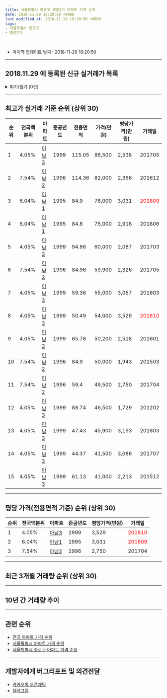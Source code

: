```yaml
---
title: 서울특별시 종로구 명륜2가 아파트 가격 순위
date: 2018-11-29 18:20:50 +0900
last_modified_at: 2018-11-29 18:20:50 +0900
tags:
- 서울특별시 종로구
- 명륜2가

---
```


* 마지막 업데이트 날짜 : 2018-11-29 18:20:50

---

## 2018.11.29 에 등록된 신규 실거래가 목록

<details>
<summary>펴기/접기 (0건)</summary>
<div markdown="1">

|아파트|준공년도|전용면적|가격(만원)|평당가격(만원)|거래일|전국백분위|
|---|---|---|---|---|---|---|
|없음|||||||


</div>
</details>

---

## 최고가 실거래 기준 순위 (상위 30)


|순위|전국백분위|아파트|준공년도|전용면적|가격(만원)|평당가격(만원)|거래일|
|---|---|---|---|---|---|---|---|
|1|4.05%|[아남3](https://search.naver.com/search.naver?query=%EC%84%9C%EC%9A%B8%ED%8A%B9%EB%B3%84%EC%8B%9C+%EC%A2%85%EB%A1%9C%EA%B5%AC+%EB%AA%85%EB%A5%9C2%EA%B0%80+%EC%95%84%EB%82%A83)|1999|115.05|88,500|2,538|201705|
|2|7.54%|[아남2](https://search.naver.com/search.naver?query=%EC%84%9C%EC%9A%B8%ED%8A%B9%EB%B3%84%EC%8B%9C+%EC%A2%85%EB%A1%9C%EA%B5%AC+%EB%AA%85%EB%A5%9C2%EA%B0%80+%EC%95%84%EB%82%A82)|1996|114.36|82,000|2,366|201612|
|3|6.04%|[아남1](https://search.naver.com/search.naver?query=%EC%84%9C%EC%9A%B8%ED%8A%B9%EB%B3%84%EC%8B%9C+%EC%A2%85%EB%A1%9C%EA%B5%AC+%EB%AA%85%EB%A5%9C2%EA%B0%80+%EC%95%84%EB%82%A81)|1995|84.9|78,000|3,031|<span style="color:red">201809</span>|
|4|6.04%|[아남1](https://search.naver.com/search.naver?query=%EC%84%9C%EC%9A%B8%ED%8A%B9%EB%B3%84%EC%8B%9C+%EC%A2%85%EB%A1%9C%EA%B5%AC+%EB%AA%85%EB%A5%9C2%EA%B0%80+%EC%95%84%EB%82%A81)|1995|84.8|75,000|2,918|201806|
|5|4.05%|[아남3](https://search.naver.com/search.naver?query=%EC%84%9C%EC%9A%B8%ED%8A%B9%EB%B3%84%EC%8B%9C+%EC%A2%85%EB%A1%9C%EA%B5%AC+%EB%AA%85%EB%A5%9C2%EA%B0%80+%EC%95%84%EB%82%A83)|1999|94.86|60,000|2,087|201703|
|6|7.54%|[아남2](https://search.naver.com/search.naver?query=%EC%84%9C%EC%9A%B8%ED%8A%B9%EB%B3%84%EC%8B%9C+%EC%A2%85%EB%A1%9C%EA%B5%AC+%EB%AA%85%EB%A5%9C2%EA%B0%80+%EC%95%84%EB%82%A82)|1996|84.96|59,900|2,326|201705|
|7|4.05%|[아남3](https://search.naver.com/search.naver?query=%EC%84%9C%EC%9A%B8%ED%8A%B9%EB%B3%84%EC%8B%9C+%EC%A2%85%EB%A1%9C%EA%B5%AC+%EB%AA%85%EB%A5%9C2%EA%B0%80+%EC%95%84%EB%82%A83)|1999|59.36|55,000|3,057|201803|
|8|4.05%|[아남3](https://search.naver.com/search.naver?query=%EC%84%9C%EC%9A%B8%ED%8A%B9%EB%B3%84%EC%8B%9C+%EC%A2%85%EB%A1%9C%EA%B5%AC+%EB%AA%85%EB%A5%9C2%EA%B0%80+%EC%95%84%EB%82%A83)|1999|50.49|54,000|3,529|<span style="color:red">201810</span>|
|9|4.05%|[아남3](https://search.naver.com/search.naver?query=%EC%84%9C%EC%9A%B8%ED%8A%B9%EB%B3%84%EC%8B%9C+%EC%A2%85%EB%A1%9C%EA%B5%AC+%EB%AA%85%EB%A5%9C2%EA%B0%80+%EC%95%84%EB%82%A83)|1999|65.78|50,200|2,518|201601|
|10|7.54%|[아남2](https://search.naver.com/search.naver?query=%EC%84%9C%EC%9A%B8%ED%8A%B9%EB%B3%84%EC%8B%9C+%EC%A2%85%EB%A1%9C%EA%B5%AC+%EB%AA%85%EB%A5%9C2%EA%B0%80+%EC%95%84%EB%82%A82)|1996|84.9|50,000|1,943|201503|
|11|7.54%|[아남2](https://search.naver.com/search.naver?query=%EC%84%9C%EC%9A%B8%ED%8A%B9%EB%B3%84%EC%8B%9C+%EC%A2%85%EB%A1%9C%EA%B5%AC+%EB%AA%85%EB%A5%9C2%EA%B0%80+%EC%95%84%EB%82%A82)|1996|59.4|49,500|2,750|201704|
|12|4.05%|[아남3](https://search.naver.com/search.naver?query=%EC%84%9C%EC%9A%B8%ED%8A%B9%EB%B3%84%EC%8B%9C+%EC%A2%85%EB%A1%9C%EA%B5%AC+%EB%AA%85%EB%A5%9C2%EA%B0%80+%EC%95%84%EB%82%A83)|1999|88.74|46,500|1,729|201202|
|13|4.05%|[아남3](https://search.naver.com/search.naver?query=%EC%84%9C%EC%9A%B8%ED%8A%B9%EB%B3%84%EC%8B%9C+%EC%A2%85%EB%A1%9C%EA%B5%AC+%EB%AA%85%EB%A5%9C2%EA%B0%80+%EC%95%84%EB%82%A83)|1999|47.43|45,900|3,193|201803|
|14|4.05%|[아남3](https://search.naver.com/search.naver?query=%EC%84%9C%EC%9A%B8%ED%8A%B9%EB%B3%84%EC%8B%9C+%EC%A2%85%EB%A1%9C%EA%B5%AC+%EB%AA%85%EB%A5%9C2%EA%B0%80+%EC%95%84%EB%82%A83)|1999|44.37|41,500|3,086|201707|
|15|4.05%|[아남3](https://search.naver.com/search.naver?query=%EC%84%9C%EC%9A%B8%ED%8A%B9%EB%B3%84%EC%8B%9C+%EC%A2%85%EB%A1%9C%EA%B5%AC+%EB%AA%85%EB%A5%9C2%EA%B0%80+%EC%95%84%EB%82%A83)|1999|61.13|41,000|2,213|201512|


---

## 평당 가격(전용면적 기준) 순위 (상위 30)


|순위|전국백분위|아파트|준공년도|평당가격(만원)|거래일|
|---|---|---|---|---|---|
|1|4.05%|[아남3](https://search.naver.com/search.naver?query=%EC%84%9C%EC%9A%B8%ED%8A%B9%EB%B3%84%EC%8B%9C+%EC%A2%85%EB%A1%9C%EA%B5%AC+%EB%AA%85%EB%A5%9C2%EA%B0%80+%EC%95%84%EB%82%A83)|1999|3,529|<span style="color:red">201810</span>|
|2|6.04%|[아남1](https://search.naver.com/search.naver?query=%EC%84%9C%EC%9A%B8%ED%8A%B9%EB%B3%84%EC%8B%9C+%EC%A2%85%EB%A1%9C%EA%B5%AC+%EB%AA%85%EB%A5%9C2%EA%B0%80+%EC%95%84%EB%82%A81)|1995|3,031|<span style="color:red">201809</span>|
|3|7.54%|[아남2](https://search.naver.com/search.naver?query=%EC%84%9C%EC%9A%B8%ED%8A%B9%EB%B3%84%EC%8B%9C+%EC%A2%85%EB%A1%9C%EA%B5%AC+%EB%AA%85%EB%A5%9C2%EA%B0%80+%EC%95%84%EB%82%A82)|1996|2,750|201704|


---

## 최근 3개월 거래량 순위 (상위 30)


<div style="width:100%;">
    <canvas id="deal_count_ranking" height="250"></canvas>
</div>


<script>
new Chart(document.getElementById("deal_count_ranking"), {
    type: 'horizontalBar',
    data: {
        labels: ['아남1', '아남3'],
        datasets: [{
            label: '실거래 수',
            data: [2, 1],
            borderColor: "rgba(255, 0, 128, 1)",
            backgroundColor: "rgba(255, 0, 128, 0.5)",
            fill: false,
        }]
    },
    options: {
        responsive: true,
        title: {
            display: true,
            text: '최근 3개월 거래량 순위'
        },
        tooltips: {
            mode: 'index',
            intersect: false,
            callbacks: {
                title: function(tooltipItems, data) {
                    return "실거래 수:";
                },
                label: function(tooltipItem, data) {
                    return data.labels[tooltipItem.index] + ": " + tooltipItem.xLabel;
                }
            }
        },
        hover: {
            mode: 'nearest',
            intersect: true
        },
        scales: {
            xAxes: [{
                display: true,
                scaleLabel: {
                    display: true,
                    labelString: '실거래 수'
                },
                ticks: {
                    suggestedMin: 0,
                }
            }],
            yAxes: [{
                display: true,
                ticks: {
                    autoSkip: false,
                    callback: function(value, index, values) {
                        if (value.length > 15)
                            return value.substr(0, 13) + "...";
                        else
                            return value;
                    }
                },
                scaleLabel: {
                    display: false,
                }
            }]
        }
    }
});

</script>


---

## 10년 간 거래량 추이


<div style="width:100%;">
    <canvas id="deal_progress" height="250"></canvas>
</div>

<script>
new Chart(document.getElementById("deal_progress"), {
    type: 'line',
    data: {
        labels: ['200811','200812','200901','200902','200903','200904','200905','200906','200907','200908','200909','200910','200911','200912','201001','201002','201003','201004','201005','201006','201007','201008','201009','201010','201011','201012','201101','201102','201103','201104','201105','201106','201107','201108','201109','201110','201111','201112','201201','201202','201203','201204','201205','201206','201207','201208','201209','201210','201211','201212','201301','201302','201303','201304','201305','201306','201307','201308','201309','201310','201311','201312','201401','201402','201403','201404','201405','201406','201407','201408','201409','201410','201411','201412','201501','201502','201503','201504','201505','201506','201507','201508','201509','201510','201511','201512','201601','201602','201603','201604','201605','201606','201607','201608','201609','201610','201611','201612','201701','201702','201703','201704','201705','201706','201707','201708','201709','201710','201711','201712','201801','201802','201803','201804','201805','201806','201807','201808','201809','201810','201811'],
        datasets: [{
            label: '실거래 수',
            pointRadius: 1,
            data: [0, 0, 0, 1, 1, 5, 5, 7, 5, 2, 2, 2, 3, 3, 1, 1, 5, 2, 1, 0, 1, 2, 1, 0, 3, 6, 3, 0, 9, 1, 1, 1, 3, 1, 4, 2, 5, 1, 0, 5, 1, 1, 1, 0, 1, 0, 1, 0, 3, 3, 2, 3, 4, 2, 4, 2, 1, 1, 3, 4, 1, 4, 3, 1, 4, 2, 1, 2, 1, 3, 1, 1, 2, 8, 2, 3, 6, 3, 0, 4, 2, 2, 2, 5, 3, 4, 4, 1, 1, 1, 3, 3, 2, 1, 4, 4, 4, 2, 4, 1, 3, 3, 3, 1, 1, 1, 1, 1, 2, 2, 1, 2, 5, 1, 0, 1, 2, 0, 2, 1, 0],
            borderColor: "rgba(255, 201, 14, 1)",
            backgroundColor: "rgba(255, 201, 14, 0.5)",
            fill: true,
        }]
    },
    options: {
        responsive: true,
        title: {
            display: true,
            text: '10년간 거래량 추이'
        },
        tooltips: {
            mode: 'index',
            intersect: false,
        },
        hover: {
            mode: 'nearest',
            intersect: true
        },
        scales: {
            xAxes: [{
                display: true,
                scaleLabel: {
                    display: true,
                    labelString: '년/월'
                }
            }],
            yAxes: [{
                display: true,
                ticks: {
                    suggestedMin: 0,
                },
                scaleLabel: {
                    display: true,
                    labelString: '실거래 수'
                }
            }]
        }
    }
});

</script>


---

## 관련 순위

- [전국 아파트 가격 순위](https://inasie.github.io/apt-ranking/전국)
- [서울특별시 아파트 가격 순위](https://inasie.github.io/apt-ranking/서울특별시)
- [서울특별시 종로구 아파트 가격 순위](https://inasie.github.io/apt-ranking/서울특별시-종로구)


---

## 개발자에게 버그리포트 및 의견전달

- [카카오톡 오픈채팅](https://open.kakao.com/o/gLJUAP4)
- [텔레그램](https://t.me/inasie)

